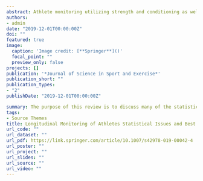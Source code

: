 ```yaml
---
abstract: Athlete monitoring utilizing strength and conditioning as well as other sport performance data is increasing in practice and in research. While the usage of this data for purposes of creating more informed training programs and producing potential performance prediction models may be promising, there are some statistical considerations that should be addressed by those who hope to use this data. The purpose of this review is to discuss many of the statistical issues faced by practitioners as well as provide best practices recommendations. Single-subject designs (SSD) appear to be more appropriate for monitoring and statistically evaluating athletic performance than traditional group statistical methods. This paper discusses several SSD options available that produce measures of both statistical and practical significance. Additionally, this paper discusses issues related to heteroscedasticity, reliability, validity and provides recommendations for each. Finally, if data are incorporated into the decision-making process, it should be returned and utilized quickly. Data visualizations are often incorporated into this process and this review discusses issues and recommendations related to their clarity, simplicity, and distortion. Awareness of these issues and utilization of some best practice methods will likely result in an enhanced and more efficient decision-making process with more informed athlete development programs.
authors:
- admin
date: "2019-12-01T00:00:00Z"
doi: ""
featured: true
image:
  caption: 'Image credit: [**Springer**]()'
  focal_point: ""
  preview_only: false
projects: []
publication: '*Journal of Science in Sport and Exercise*'
publication_short: ""
publication_types:
- "2"
publishDate: "2019-12-01T00:00:00Z"

summary: The purpose of this review is to discuss many of the statistical issues faced by practitioners as well as provide best practices recommendations.
tags:
- Source Themes
title: Longitudinal Monitoring of Athletes Statistical Issues and Best Practices
url_code: ""
url_dataset: ""
url_pdf: https://link.springer.com/article/10.1007/s42978-019-00042-4
url_poster: ""
url_project: ""
url_slides: ""
url_source: ""
url_video: ""
---
```


